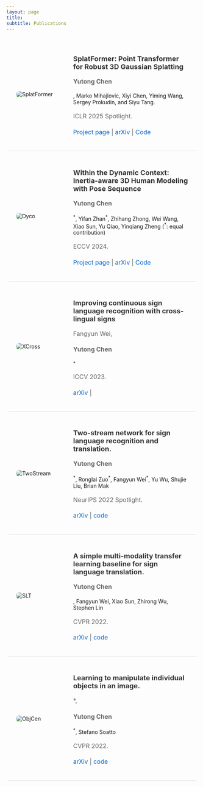 ```yaml
---
layout: page
title: 
subtitle: Publications
---
```


<style>
  /* Custom style for highlighted font (for your name) */

  /* Custom styles for publications */
  .publication {
    display: flex;
    align-items: center;
    margin-bottom: 20px;
    padding: 20px;
    border-bottom: 1px solid #ddd;
    width: 90%;
    margin: 0 auto;
  }

  .publication .left-column {
    width: 30%;
    margin-right: 20px;
  }

  .publication .right-column {
    width: 70%;
  }

  .publication img {
    max-width: 100%;
    border-radius: 8px;
  }

  /* Custom font size and style for h2 */
  .publication h2 {
    font-size: 18px;
/*     font-family: 'Arial', sans-serif; */
    font-weight: bold;
    color: #333;
  }

  /* Custom font size and style for p */
  .publication p {
    font-size: 16px;
/*     font-family: 'Georgia', serif; */
    line-height: 1.6;
    color: #666;
  }
  .highlight-author {
    font-weight: bold;
    color: #9E7BB5; 
    line-height: 1.6;
    font-size: 16px; 
  }

  /* Optional: You can add specific styles for links */
  .publication a {
    text-decoration: none;
    color: #0066cc;
  }

  .publication a:hover {
    text-decoration: underline;
  }
</style>

<div class="publication">
  <div class="left-column">
    <img src="https://markomih.github.io/assets/SplatFormer_ood_overview.png" alt="SplatFormer" class="publication-image">
  </div>
  <div class="right-column">
    <h2><strong>SplatFormer: Point Transformer for Robust 3D Gaussian Splatting</strong></h2>
    <p><p class="highlight-author">Yutong Chen</p>, Marko Mihajlovic, Xiyi Chen, Yiming Wang, Sergey Prokudin, and Siyu Tang.</p>
    <p>ICLR 2025 Spotlight.</p>
    <p>
      <a href="https://sergeyprokudin.github.io/splatformer/" target="_blank">Project page</a> | 
      <a href="https://arxiv.org/abs/2411.06390" target="_blank">arXiv</a> | 
      <a href="https://github.com/ChenYutongTHU/SplatFormer" target="_blank">Code</a>
    </p>
  </div>
</div>

<div class="publication">
  <div class="left-column">
    <img src="https://markomih.github.io/assets/SplatFormer_ood_overview.png" alt="Dyco" class="publication-image">
  </div>
  <div class="right-column">
    <h2><strong>Within the Dynamic Context: Inertia-aware 3D Human Modeling with Pose Sequence</strong></h2>
    <p><p class="highlight-author">Yutong Chen</p><sup>*</sup>, Yifan Zhan<sup>*</sup>, Zhihang Zhong, Wei Wang, Xiao Sun, Yu Qiao,
Yinqiang Zheng (<sup>*</sup>: equal contribution)</p> 
    <p>ECCV 2024.</p>
    <p>
      <a href="https://ai4sports.opengvlab.com/Dyco/" target="_blank">Project page</a> | 
      <a href="https://arxiv.org/pdf/2403.19160" target="_blank">arXiv</a> | 
      <a href="https://github.com/Yifever20002/Dyco" target="_blank">Code</a>
    </p>
  </div>
</div>

<div class="publication">
  <div class="left-column">
    <img src="https://markomih.github.io/assets/SplatFormer_ood_overview.png" alt="XCross" class="publication-image">
  </div>
  <div class="right-column">
    <h2><strong>Improving continuous sign language recognition with cross-lingual signs</strong></h2>
    <p>Fangyun Wei, <p class="highlight-author">Yutong Chen</p><sup>*</sup></p>
    <p>ICCV 2023.</p>
    <p>
      <a href="https://arxiv.org/abs/2308.10809" target="_blank">arXiv</a> | 
    </p>
  </div>
</div>


<div class="publication">
  <div class="left-column">
    <img src="https://markomih.github.io/assets/SplatFormer_ood_overview.png" alt="TwoStream" class="publication-image">
  </div>
  <div class="right-column">
    <h2><strong>Two-stream network for sign language recognition and translation.</strong></h2>
    <p><p class="highlight-author">Yutong Chen</p><sup>*</sup>, Ronglai Zuo<sup>*</sup>, Fangyun Wei<sup>*</sup>, Yu Wu, Shujie Liu, Brian Mak</p>
    <p>NeurIPS 2022 Spotlight.</p>
    <p>
      <a href="https://arxiv.org/abs/2211.01367" target="_blank">arXiv</a> | 
      <a href="https://github.com/FangyunWei/SLRT" target="_blank">code</a> 
    </p>
  </div>
</div>


<div class="publication">
  <div class="left-column">
    <img src="https://markomih.github.io/assets/SplatFormer_ood_overview.png" alt="SLT" class="publication-image">
  </div>
  <div class="right-column">
    <h2><strong>A simple multi-modality transfer learning baseline for sign language translation.</strong></h2>
    <p><p class="highlight-author">Yutong Chen</p>, Fangyun Wei, Xiao Sun, Zhirong Wu, Stephen Lin</p>
    <p>CVPR 2022.</p>
    <p>
      <a href="http://arxiv.org/abs/2203.04287" target="_blank">arXiv</a> | 
      <a href="https://github.com/FangyunWei/SLRT" target="_blank">code</a> 
    </p>
  </div>
</div>

<div class="publication">
  <div class="left-column">
    <img src="https://markomih.github.io/assets/SplatFormer_ood_overview.png" alt="ObjCen" class="publication-image">
  </div>
  <div class="right-column">
    <h2><strong>Learning to manipulate individual objects in an image.</strong></h2>
    <p><Yanchao Yang<sup>*</sup>, <p class="highlight-author">Yutong Chen</p><sup>*</sup>, Stefano Soatto</p>
    <p>CVPR 2022.</p>
    <p>
      <a href="http://arxiv.org/abs/2203.04287" target="_blank">arXiv</a> | 
      <a href="https://github.com/FangyunWei/SLRT" target="_blank">code</a> 
    </p>
  </div>
</div>

